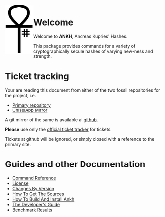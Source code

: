 <img src='figures/logo.svg' align='left' width='18%' height='18%'>

# Welcome

Welcome to __ANKH__, Andreas Kupries' Hashes.

This package provides commands for a variety of cryptographically
secure hashes of varying new-ness and strength.

# Ticket tracking

Your are reading this document from either of the two fossil
repositories for the project, i.e.

  - [Primary repository](http://core.tcl-lang.org/akupries/ankh)
  - [ChiselApp Mirror](https://chiselapp.com/user/andreas_kupries/repository/ankh/index)

A git mirror of the same is available at
[github](https://github.com/andreas-kupries/ankh).

__Please__ use only the
[official ticket tracker](https://core.tcl-lang.org/akupries/ankh/reportlist)
for tickets.

Tickets at github will be ignored, or simply closed with a reference
to the primary site.

# Guides and other Documentation

   * [Command Reference](embedded/md/doc/files/ankh.md)
   * [License](embedded/md/doc/files/ankh_license.md)
   * [Changes By Version](embedded/md/doc/files/ankh_changes.md)
   * [How To Get The Sources](embedded/md/doc/files/ankh_sources.md)
   * [How To Build And Install Ankh](embedded/md/doc/files/ankh_installer.md)
   * [The Developer's Guide](embedded/md/doc/files/ankh_devguide.md)
   * [Benchmark Results](crunch/bench.md)
